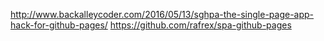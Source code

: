 http://www.backalleycoder.com/2016/05/13/sghpa-the-single-page-app-hack-for-github-pages/
https://github.com/rafrex/spa-github-pages
